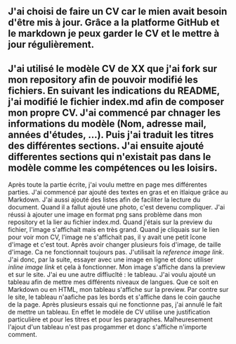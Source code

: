 J'ai choisi de faire un CV car le mien avait besoin d'être mis à jour. Grâce a la platforme GitHub et le markdown je peux garder le CV et le mettre à jour régulièrement.
---
J'ai utilisé le modèle CV de XX que j'ai fork sur mon repository afin de pouvoir modifié les fichiers. 
En suivant les indications du README, j'ai modifié le fichier index.md afin de composer mon propre CV. J'ai commencé par chnager les informations du modèle (Nom, adresse mail, années d'études, ...). Puis j'ai traduit les titres des différentes sections. J'ai ensuite ajouté differentes sections qui n'existait pas dans le modèle comme les compétences ou les loisirs. 
--- 
Après toute la partie écrite, j'ai voulu mettre en page mes différentes parties. J'ai commencé par ajouté des textes en gras et en itlaique grâce au Markdown. J'ai aussi ajouté des listes afin de faciliter la lecture du document. 
Quand il a fallut ajouté une photo, c'est devenu compliquer. J'ai réussi à ajouter une image en format png sans problème dans mon repository et la lier au fichier index.md. Quand j'étais sur la preview du fichier, l'image s'affichait mais en très grand. Quand je cliquais sur le lien pour voir mon CV, l'image ne s'affichait pas, il y avait une petit îcone d'image et c'est tout. Après avoir changer plusieurs fois d'image, de taille d'image. Ca ne fonctionnait toujours pas. J'utilisait la _reference image link_. J'ai donc, par la suite, essayer avec une image en ligne et donc utiliser _inline image link_ et çela à fonctionner. Mon image s'affiche dans la preview et sur le site.
J'ai eu une autre diffiuclté : le tableau. J'ai voulu ajouté un tableau afin de mettre mes différents niveaux de langues. Que ce soit en Markdown ou en HTML, mon tableau s'affiche sur la preview. Par contre sur le site, le tableau n'aafiche pas les bords et s'affiche dans le coin gauche de la page. Après plusieurs essais qui ne fonctionne pas, j'ai annulé le fait de mettre un tableau. En effet le modèle de CV utilise une justification particulière et pour les titres et pour les paragraphes. Malheuresement l'ajout d'un tableau n'est pas progammer et donc s'affiche n'importe comment. 
